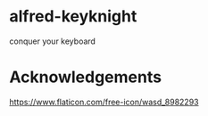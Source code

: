 # alfred-keyknight
 conquer your keyboard

# Acknowledgements
https://www.flaticon.com/free-icon/wasd_8982293
